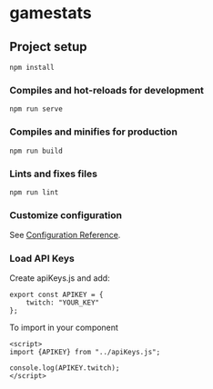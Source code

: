 # gamestats

## Project setup
```
npm install
```

### Compiles and hot-reloads for development
```
npm run serve
```

### Compiles and minifies for production
```
npm run build
```

### Lints and fixes files
```
npm run lint
```

### Customize configuration
See [Configuration Reference](https://cli.vuejs.org/config/).

### Load API Keys
Create apiKeys.js and add:
```
export const APIKEY = {
    twitch: "YOUR_KEY"
};
```

To import in your component
```
<script>
import {APIKEY} from "../apiKeys.js";

console.log(APIKEY.twitch);
</script>
```